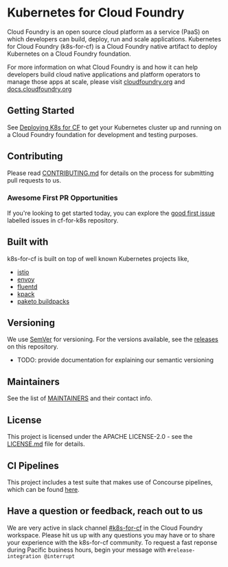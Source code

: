 
# Kubernetes for Cloud Foundry
Cloud Foundry is an open source cloud platform as a service (PaaS) on which developers can build, deploy, run and scale applications. Kubernetes for Cloud Foundry (k8s-for-cf) is a Cloud Foundry native artifact to deploy Kubernetes on a Cloud Foundry foundation. 

For more information on what Cloud Foundry is and how it can help developers build cloud native applications and platform operators to manage those apps at scale, please visit [cloudfoundry.org](https://cloudfoundry.org) and [docs.cloudfoundry.org](https://docs.cloudfoundry.org/)

## Getting Started
See [Deploying K8s for CF](docs/deploy.md) to get your Kubernetes cluster up and running on a Cloud Foundry foundation for development and testing purposes.

## Contributing
Please read [CONTRIBUTING.md](community/CONTRIBUTING.md) for details on the process for submitting pull requests to us.

### Awesome First PR Opportunities
If you're looking to get started today, you can explore the [good first issue](https://github.com/cloudfoundry/cf-for-k8s/issues?q=is%3Aopen+is%3Aissue+label%3A%22Good+first+issue%22) labelled issues in cf-for-k8s repository. 

## Built with
k8s-for-cf is built on top of well known Kubernetes projects like,
- [istio](https://github.com/istio/istio)
- [envoy](https://github.com/envoyproxy/envoy) 
- [fluentd](https://www.fluentd.org/)
- [kpack](https://github.com/pivotal/kpack)
- [paketo buildpacks](https://paketo.io)

## Versioning

We use [SemVer](https://semver.org/) for versioning. For the versions available, see the [releases](https://github.com/cloudfoundry/cf-for-k8s/releases) on this repository.

- TODO: provide documentation for explaining our semantic versioning

## Maintainers

See the list of [MAINTAINERS](community/MAINTAINERS.md) and their contact info.

## License

This project is licensed under the APACHE LICENSE-2.0 - see the [LICENSE.md](LICENSE) file for details.

## CI Pipelines

This project includes a test suite that makes use of Concourse pipelines, which can be found [here](https://release-integration.ci.cf-app.com/teams/main/pipelines/cf-for-k8s).

## Have a question or feedback, reach out to us

We are very active in slack channel [#k8s-for-cf](https://cloudfoundry.slack.com/archives/CH9LF6V1P) in the Cloud Foundry workspace. Please hit us up with any questions you may have or to share your experience with the k8s-for-cf community. To request a fast reponse during Pacific business hours, begin your message with `#release-integration @interrupt`
